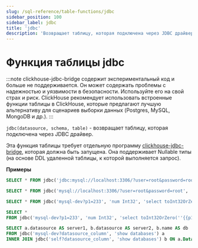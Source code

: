 ```yaml
---
slug: /sql-reference/table-functions/jdbc
sidebar_position: 100
sidebar_label: jdbc
title: 'jdbc'
description: 'Возвращает таблицу, которая подключена через JDBC драйвер.'
---
```



# Функция таблицы jdbc

:::note
clickhouse-jdbc-bridge содержит экспериментальный код и больше не поддерживается. Он может содержать проблемы с надежностью и уязвимости в безопасности. Используйте его на свой страх и риск. 
ClickHouse рекомендует использовать встроенные функции таблицы в ClickHouse, которые предлагают лучшую альтернативу для сценариев выборки данных (Postgres, MySQL, MongoDB и др.).
:::

`jdbc(datasource, schema, table)` - возвращает таблицу, которая подключена через JDBC драйвер.

Эта функция таблицы требует отдельную программу [clickhouse-jdbc-bridge](https://github.com/ClickHouse/clickhouse-jdbc-bridge), которая должна быть запущена.
Она поддерживает Nullable типы (на основе DDL удаленной таблицы, к которой выполняется запрос).

**Примеры**

``` sql
SELECT * FROM jdbc('jdbc:mysql://localhost:3306/?user=root&password=root', 'schema', 'table')
```

``` sql
SELECT * FROM jdbc('mysql://localhost:3306/?user=root&password=root', 'select * from schema.table')
```

``` sql
SELECT * FROM jdbc('mysql-dev?p1=233', 'num Int32', 'select toInt32OrZero(''{{p1}}'') as num')
```

``` sql
SELECT *
FROM jdbc('mysql-dev?p1=233', 'num Int32', 'select toInt32OrZero(''{{p1}}'') as num')
```

``` sql
SELECT a.datasource AS server1, b.datasource AS server2, b.name AS db
FROM jdbc('mysql-dev?datasource_column', 'show databases') a
INNER JOIN jdbc('self?datasource_column', 'show databases') b ON a.Database = b.name
```
